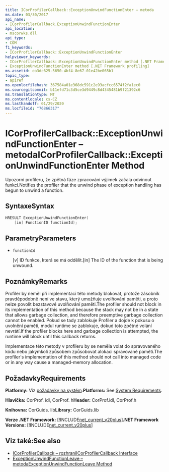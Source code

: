 ```yaml
---
title: ICorProfilerCallback::ExceptionUnwindFunctionEnter – metoda
ms.date: 03/30/2017
api_name:
- ICorProfilerCallback.ExceptionUnwindFunctionEnter
api_location:
- mscorwks.dll
api_type:
- COM
f1_keywords:
- ICorProfilerCallback::ExceptionUnwindFunctionEnter
helpviewer_keywords:
- ICorProfilerCallback::ExceptionUnwindFunctionEnter method [.NET Framework profiling]
- ExceptionUnwindFunctionEnter method [.NET Framework profiling]
ms.assetid: ea3dc625-5650-4bf4-8e67-01e42be065b1
topic_type:
- apiref
ms.openlocfilehash: 367584a01e368dc591c2e93acfcc6574f2fa1ec0
ms.sourcegitcommit: b11efd71c3d5ce3d9449c8d4345481b9f21392c6
ms.translationtype: MT
ms.contentlocale: cs-CZ
ms.lasthandoff: 01/29/2020
ms.locfileid: "76866317"
---
```

# <a name="icorprofilercallbackexceptionunwindfunctionenter-method"></a><span data-ttu-id="01a93-102">ICorProfilerCallback::ExceptionUnwindFunctionEnter – metoda</span><span class="sxs-lookup"><span data-stu-id="01a93-102">ICorProfilerCallback::ExceptionUnwindFunctionEnter Method</span></span>
<span data-ttu-id="01a93-103">Upozorní profileru, že zpětná fáze zpracování výjimek začala odvinout funkci.</span><span class="sxs-lookup"><span data-stu-id="01a93-103">Notifies the profiler that the unwind phase of exception handling has begun to unwind a function.</span></span>  
  
## <a name="syntax"></a><span data-ttu-id="01a93-104">Syntaxe</span><span class="sxs-lookup"><span data-stu-id="01a93-104">Syntax</span></span>  
  
```cpp  
HRESULT ExceptionUnwindFunctionEnter(  
    [in] FunctionID functionId);  
```  
  
## <a name="parameters"></a><span data-ttu-id="01a93-105">Parametry</span><span class="sxs-lookup"><span data-stu-id="01a93-105">Parameters</span></span>

- `functionId`

  <span data-ttu-id="01a93-106">\[v] ID funkce, která se má oddělit.</span><span class="sxs-lookup"><span data-stu-id="01a93-106">\[in] The ID of the function that is being unwound.</span></span>

## <a name="remarks"></a><span data-ttu-id="01a93-107">Poznámky</span><span class="sxs-lookup"><span data-stu-id="01a93-107">Remarks</span></span>  
 <span data-ttu-id="01a93-108">Profiler by neměl při implementaci této metody blokovat, protože zásobník pravděpodobně není ve stavu, který umožňuje uvolňování paměti, a proto nelze povolit bezstavové uvolňování paměti.</span><span class="sxs-lookup"><span data-stu-id="01a93-108">The profiler should not block in its implementation of this method because the stack may not be in a state that allows garbage collection, and therefore preemptive garbage collection cannot be enabled.</span></span> <span data-ttu-id="01a93-109">Pokud se tady zablokuje Profiler a dojde k pokusu o uvolnění paměti, modul runtime se zablokuje, dokud toto zpětné volání nevrátí.</span><span class="sxs-lookup"><span data-stu-id="01a93-109">If the profiler blocks here and garbage collection is attempted, the runtime will block until this callback returns.</span></span>  
  
 <span data-ttu-id="01a93-110">Implementace této metody v profileru by se neměla volat do spravovaného kódu nebo jakýmkoli způsobem způsobovat alokaci spravované paměti.</span><span class="sxs-lookup"><span data-stu-id="01a93-110">The profiler's implementation of this method should not call into managed code or in any way cause a managed-memory allocation.</span></span>  
  
## <a name="requirements"></a><span data-ttu-id="01a93-111">Požadavky</span><span class="sxs-lookup"><span data-stu-id="01a93-111">Requirements</span></span>  
 <span data-ttu-id="01a93-112">**Platformy:** Viz [požadavky na systém](../../../../docs/framework/get-started/system-requirements.md).</span><span class="sxs-lookup"><span data-stu-id="01a93-112">**Platforms:** See [System Requirements](../../../../docs/framework/get-started/system-requirements.md).</span></span>  
  
 <span data-ttu-id="01a93-113">**Hlavička:** CorProf. idl, CorProf. h</span><span class="sxs-lookup"><span data-stu-id="01a93-113">**Header:** CorProf.idl, CorProf.h</span></span>  
  
 <span data-ttu-id="01a93-114">**Knihovna:** CorGuids. lib</span><span class="sxs-lookup"><span data-stu-id="01a93-114">**Library:** CorGuids.lib</span></span>  
  
 <span data-ttu-id="01a93-115">**Verze .NET Framework:** [!INCLUDE[net_current_v20plus](../../../../includes/net-current-v20plus-md.md)]</span><span class="sxs-lookup"><span data-stu-id="01a93-115">**.NET Framework Versions:** [!INCLUDE[net_current_v20plus](../../../../includes/net-current-v20plus-md.md)]</span></span>  
  
## <a name="see-also"></a><span data-ttu-id="01a93-116">Viz také:</span><span class="sxs-lookup"><span data-stu-id="01a93-116">See also</span></span>

- [<span data-ttu-id="01a93-117">ICorProfilerCallback – rozhraní</span><span class="sxs-lookup"><span data-stu-id="01a93-117">ICorProfilerCallback Interface</span></span>](icorprofilercallback-interface.md)
- [<span data-ttu-id="01a93-118">ExceptionUnwindFunctionLeave – metoda</span><span class="sxs-lookup"><span data-stu-id="01a93-118">ExceptionUnwindFunctionLeave Method</span></span>](icorprofilercallback-exceptionunwindfunctionleave-method.md)

